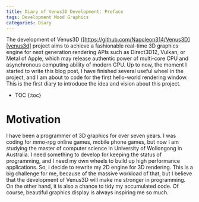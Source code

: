```yaml
---
title: Diary of Venus3D Development: Preface
tags: Development Mood Graphics
categories: Diary
---
```


The development of Venus3D ([https://github.com/Napoleon314/Venus3D][venus3d] project aims to achieve a fashionable real-time 3D graphics engine for next generation rendering APIs such as Direct3D12, Vulkan, or Metal of Apple, which may release authentic power of multi-core CPU and asynchronous computing ability of modern GPU. Up to now, the moment I started to write this blog post, I have finished several useful wheel in the project, and I am about to code for the first hello-world rendering window. This is the first diary to introduce the idea and vision about this project.

* TOC
{:toc}

# Motivation

I have been a programmer of 3D graphics for over seven years. I was coding for mmo-rpg online games, mobile phone games, but now I am studying the master of computer science in University of Wollongong in Australia. I need something to develop for keeping the status of programming, and I need my own wheels to build up high performance applications. So, I decide to rewrite my 2D engine for 3D rendering. This is a big challenge for me, because of the massive workload of that, but I believe that the development of Venus3D will make me stronger in programming. On the other hand, it is also a chance to tidy my accumulated code. Of course, beautiful graphics display is always inspiring me so much.

[venus3d]:https://github.com/Napoleon314/Venus3D
